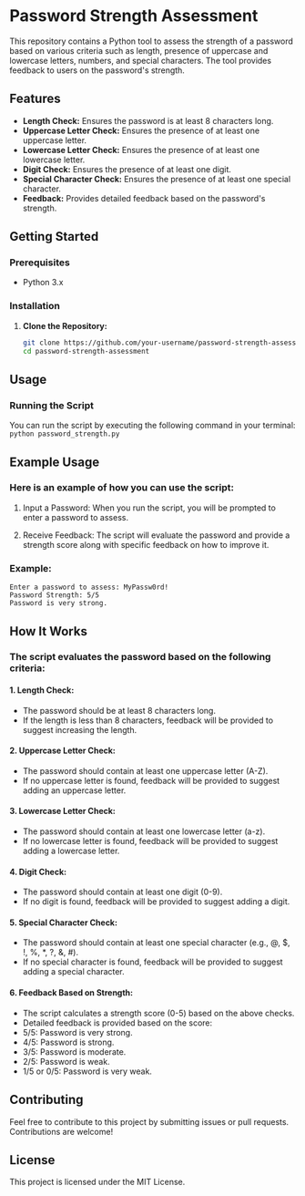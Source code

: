 # Password Strength Assessment

This repository contains a Python tool to assess the strength of a password based on various criteria such as length, presence of uppercase and lowercase letters, numbers, and special characters. The tool provides feedback to users on the password's strength.

## Features

- **Length Check:** Ensures the password is at least 8 characters long.
- **Uppercase Letter Check:** Ensures the presence of at least one uppercase letter.
- **Lowercase Letter Check:** Ensures the presence of at least one lowercase letter.
- **Digit Check:** Ensures the presence of at least one digit.
- **Special Character Check:** Ensures the presence of at least one special character.
- **Feedback:** Provides detailed feedback based on the password's strength.

## Getting Started

### Prerequisites

- Python 3.x

### Installation

1. **Clone the Repository:**

   ```bash
   git clone https://github.com/your-username/password-strength-assessment.git
   cd password-strength-assessment

## Usage
### Running the Script
You can run the script by executing the following command in your terminal:
`python password_strength.py`

## Example Usage
### Here is an example of how you can use the script:

1. Input a Password: When you run the script, you will be prompted to enter a password to assess.

2. Receive Feedback: The script will evaluate the password and provide a strength score along with specific feedback on how to improve it.

### Example:
 ```
 Enter a password to assess: MyPassw0rd!
 Password Strength: 5/5
 Password is very strong.
```
## How It Works
### The script evaluates the password based on the following criteria:
#### 1. Length Check:

- The password should be at least 8 characters long.
- If the length is less than 8 characters, feedback will be provided to suggest increasing the length.

#### 2. Uppercase Letter Check:

- The password should contain at least one uppercase letter (A-Z).
- If no uppercase letter is found, feedback will be provided to suggest adding an uppercase letter.

#### 3. Lowercase Letter Check:

- The password should contain at least one lowercase letter (a-z).
- If no lowercase letter is found, feedback will be provided to suggest adding a lowercase letter.

#### 4. Digit Check:

- The password should contain at least one digit (0-9).
- If no digit is found, feedback will be provided to suggest adding a digit.

#### 5. Special Character Check:

- The password should contain at least one special character (e.g., @, $, !, %, *, ?, &, #).
- If no special character is found, feedback will be provided to suggest adding a special character.

#### 6. Feedback Based on Strength:

- The script calculates a strength score (0-5) based on the above checks.
- Detailed feedback is provided based on the score:
- 5/5: Password is very strong.
- 4/5: Password is strong.
- 3/5: Password is moderate.
- 2/5: Password is weak.
- 1/5 or 0/5: Password is very weak.

## Contributing
Feel free to contribute to this project by submitting issues or pull requests. Contributions are welcome!

## License
This project is licensed under the MIT License.
